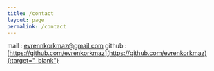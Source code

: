 ```yaml
---
title: /contact
layout: page
permalink: /contact
---
```


mail : evrennkorkmaz@gmail.com 
github : [https://github.com/evrenkorkmaz](https://github.com/evrenkorkmaz){:target="_blank"}
